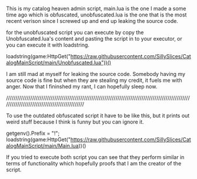 This is my catalog heaven admin script, main.lua is the one I made a some time ago which is obfuscated, unobfuscated.lua is the one that is the most recent verison since I screwed up and end up leaking the source code.


for the unobfuscated script you can execute by copy the Unobfuscated.lua's content and pasting the script in to your executor, or you can execute it with loadstring.

loadstring(game:HttpGet("https://raw.githubusercontent.com/SillySlices/CatalogMainScript/main/Unobfuscated.lua"))()

I am still mad at myself for leaking the source code. Somebody having my source code is fine but when they are stealing my credit, it fuels me with anger. Now that I fininshed my rant, I can hopefully sleep now.

/////////////////////////////////////////////////////////////////////////////////////////////////////////////////////////////////////////////

To use the outdated obfuscated script it have to be like this, but it prints out weird stuff because I think is funny but you can ignore it.

getgenv().Prefix = "!";
loadstring(game:HttpGet("https://raw.githubusercontent.com/SillySlices/CatalogMainScript/main/Main.lua))()

If you tried to execute both script you can see that they perform similar in terms of functionality which hopefully proofs that I am the creator of the script.
